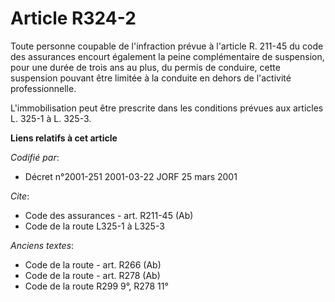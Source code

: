 # Article R324-2

Toute personne coupable de l'infraction prévue à l'article R. 211-45 du code des assurances encourt également la peine
complémentaire de suspension, pour une durée de trois ans au plus, du permis de conduire, cette suspension pouvant être
limitée à la conduite en dehors de l'activité professionnelle.

L'immobilisation peut être prescrite dans les conditions prévues aux articles L. 325-1 à L. 325-3.

**Liens relatifs à cet article**

_Codifié par_:

  - Décret n°2001-251 2001-03-22 JORF 25 mars 2001

_Cite_:

  - Code des assurances - art. R211-45 (Ab)
  - Code de la route L325-1 à L325-3

_Anciens textes_:

  - Code de la route - art. R266 (Ab)
  - Code de la route - art. R278 (Ab)
  - Code de la route R299 9°, R278 11°
